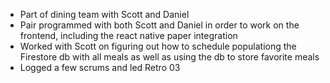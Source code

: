 - Part of dining team with Scott and Daniel
- Pair programmed with both Scott and Daniel in order to work on the frontend, including the react native paper integration
- Worked with Scott on figuring out how to schedule populationg the Firestore db with all meals as well as using the db to store favorite meals
- Logged a few scrums and led Retro 03
